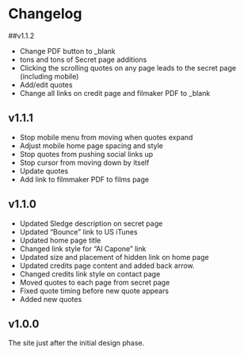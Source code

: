 # Changelog

##v1.1.2
* Change PDF button to \_blank
* tons and tons of Secret page additions
* Clicking the scrolling quotes on any page leads to the secret page (including mobile)
* Add/edit quotes
* Change all links on credit page and filmaker PDF to \_blank

## v1.1.1

* Stop mobile menu from moving when quotes expand
* Adjust mobile home page spacing and style
* Stop quotes from pushing social links up
* Stop cursor from moving down by itself
* Update quotes
* Add link to filmmaker PDF to films page

## v1.1.0

* Updated Sledge description on secret page
* Updated “Bounce” link to US iTunes
* Updated home page title
* Changed link style for “Al Capone” link
* Updated size and placement of hidden link on home page
* Updated credits page content and added back arrow.
* Changed credits link style on contact page
* Moved quotes to each page from secret page
* Fixed quote timing before new quote appears
* Added new quotes

## v1.0.0

The site just after the initial design phase.

